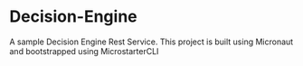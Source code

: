 # Decision-Engine
A sample Decision Engine Rest Service. This project is built using Micronaut and bootstrapped using MicrostarterCLI 
